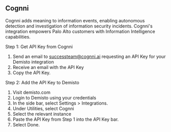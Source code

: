 
## Cognni

Cognni adds meaning to information events, enabling autonomous detection and investigation of information security incidents. Cognni's integration empowers Palo Alto customers with Information Intelligence capabilities.


Step 1: Get API Key from Cognni

1. Send an email to successteam@cognni.ai requesting an API Key for your Demisto integration 
2. Receive an email with the API Key
3. Copy the API Key. 

Step 2: Add the API Key to Demisto 
1. Visit demisto.com
2. Login to Demisto using your credentials
3. In the side bar, select Settings > Integrations.
4. Under Utilities, select Cognni
5. Select the relevant instance
6. Paste the API Key from Step 1 into the API Key bar.
7. Select Done.